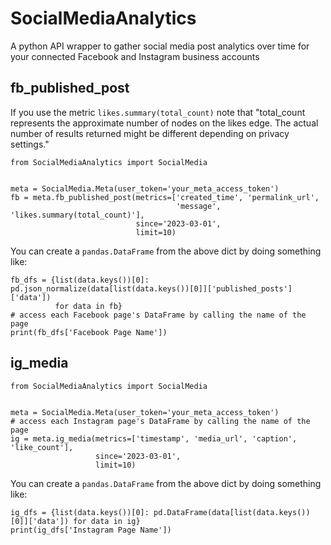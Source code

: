 # SocialMediaAnalytics
A python API wrapper to gather social media post analytics over time for your connected Facebook and Instagram business accounts
## fb_published_post
If you use the metric `likes.summary(total_count)` note that "total_count represents the approximate number of nodes on the likes edge. The actual number of results returned might be different depending on privacy settings."
```
from SocialMediaAnalytics import SocialMedia


meta = SocialMedia.Meta(user_token='your_meta_access_token')
fb = meta.fb_published_post(metrics=['created_time', 'permalink_url',
                                     'message', 'likes.summary(total_count)'],
                            since='2023-03-01',
                            limit=10)
```

You can create a `pandas.DataFrame` from the above dict by doing something like:
```
fb_dfs = {list(data.keys())[0]: pd.json_normalize(data[list(data.keys())[0]]['published_posts']['data'])
          for data in fb}
# access each Facebook page's DataFrame by calling the name of the page
print(fb_dfs['Facebook Page Name'])
```

## ig_media
```
from SocialMediaAnalytics import SocialMedia


meta = SocialMedia.Meta(user_token='your_meta_access_token')
# access each Instagram page's DataFrame by calling the name of the page
ig = meta.ig_media(metrics=['timestamp', 'media_url', 'caption', 'like_count'],
                   since='2023-03-01',
                   limit=10)
```
You can create a `pandas.DataFrame` from the above dict by doing something like:
```
ig_dfs = {list(data.keys())[0]: pd.DataFrame(data[list(data.keys())[0]]['data']) for data in ig}
print(ig_dfs['Instagram Page Name'])
```
